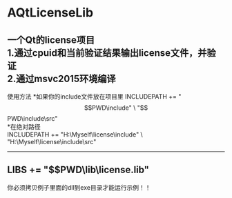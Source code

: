 # AQtLicenseLib  
一个Qt的license项目  
1.通过cpuid和当前验证结果输出license文件，并验证  
2.通过msvc2015环境编译  
----------------------------------------------------------  
使用方法
*如果你的include文件放在项目里
INCLUDEPATH   += "$$PWD\include" \  
                 "$$PWD\include\src"  
*在绝对路径  
INCLUDEPATH   += "H:\Myself\license\include" \  
                 "H:\Myself\license\include\src"  
****************************************************  
LIBS += "$$PWD\lib\license.lib"
----------------------------------------------------------  


你必须拷贝例子里面的dll到exe目录才能运行示例！！  
